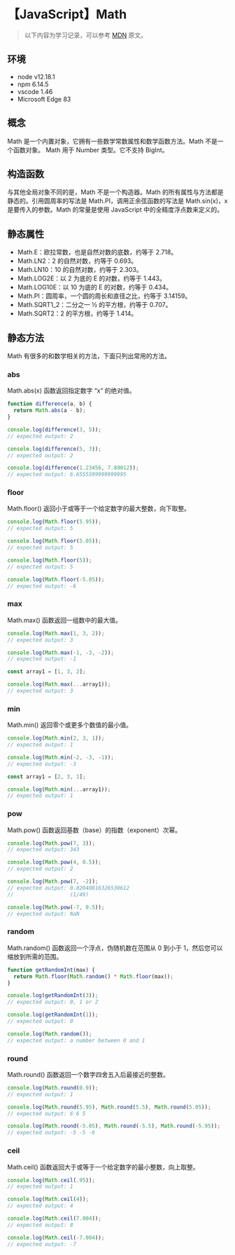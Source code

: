 # 【JavaScript】Math

> 以下内容为学习记录，可以参考 [MDN][1] 原文。

## 环境

- node v12.18.1
- npm 6.14.5
- vscode 1.46
- Microsoft Edge 83

## 概念

Math 是一个内置对象，它拥有一些数学常数属性和数学函数方法。Math 不是一个函数对象。
Math 用于 Number 类型。它不支持 BigInt。

## 构造函数

与其他全局对象不同的是，Math 不是一个构造器。Math 的所有属性与方法都是静态的。引用圆周率的写法是 Math.PI，调用正余弦函数的写法是 Math.sin(x)，x 是要传入的参数。Math 的常量是使用 JavaScript 中的全精度浮点数来定义的。

## 静态属性

* Math.E：欧拉常数，也是自然对数的底数，约等于 2.718。
* Math.LN2：2 的自然对数，约等于 0.693。
* Math.LN10：10 的自然对数，约等于 2.303。
* Math.LOG2E：以 2 为底的 E 的对数，约等于 1.443。
* Math.LOG10E：以 10 为底的 E 的对数，约等于 0.434。
* Math.PI：圆周率，一个圆的周长和直径之比，约等于 3.14159。
* Math.SQRT1_2：二分之一 ½ 的平方根，约等于 0.707。
* Math.SQRT2：2 的平方根，约等于 1.414。

## 静态方法

Math 有很多的和数学相关的方法，下面只列出常用的方法。

### abs

Math.abs(x) 函数返回指定数字 “x“ 的绝对值。

```js
function difference(a, b) {
  return Math.abs(a - b);
}

console.log(difference(3, 5));
// expected output: 2

console.log(difference(5, 3));
// expected output: 2

console.log(difference(1.23456, 7.89012));
// expected output: 6.6555599999999995
```

### floor

Math.floor() 返回小于或等于一个给定数字的最大整数，向下取整。

```js
console.log(Math.floor(5.95));
// expected output: 5

console.log(Math.floor(5.05));
// expected output: 5

console.log(Math.floor(5));
// expected output: 5

console.log(Math.floor(-5.05));
// expected output: -6
```

### max

Math.max() 函数返回一组数中的最大值。

```js
console.log(Math.max(1, 3, 2));
// expected output: 3

console.log(Math.max(-1, -3, -2));
// expected output: -1

const array1 = [1, 3, 2];

console.log(Math.max(...array1));
// expected output: 3
```

### min

Math.min() 返回零个或更多个数值的最小值。

```js
console.log(Math.min(2, 3, 1));
// expected output: 1

console.log(Math.min(-2, -3, -1));
// expected output: -3

const array1 = [2, 3, 1];

console.log(Math.min(...array1));
// expected output: 1
```

### pow

Math.pow() 函数返回基数（base）的指数（exponent）次幂。

```js
console.log(Math.pow(7, 3));
// expected output: 343

console.log(Math.pow(4, 0.5));
// expected output: 2

console.log(Math.pow(7, -2));
// expected output: 0.02040816326530612
//                  (1/49)

console.log(Math.pow(-7, 0.5));
// expected output: NaN
```

### random

Math.random() 函数返回一个浮点，伪随机数在范围从 0 到小于 1，然后您可以缩放到所需的范围。

```js
function getRandomInt(max) {
  return Math.floor(Math.random() * Math.floor(max));
}

console.log(getRandomInt(3));
// expected output: 0, 1 or 2

console.log(getRandomInt(1));
// expected output: 0

console.log(Math.random());
// expected output: a number between 0 and 1
```

### round

Math.round() 函数返回一个数字四舍五入后最接近的整数。

```js
console.log(Math.round(0.9));
// expected output: 1

console.log(Math.round(5.95), Math.round(5.5), Math.round(5.05));
// expected output: 6 6 5

console.log(Math.round(-5.05), Math.round(-5.5), Math.round(-5.95));
// expected output: -5 -5 -6
```

### ceil

Math.ceil() 函数返回大于或等于一个给定数字的最小整数，向上取整。

```js
console.log(Math.ceil(.95));
// expected output: 1

console.log(Math.ceil(4));
// expected output: 4

console.log(Math.ceil(7.004));
// expected output: 8

console.log(Math.ceil(-7.004));
// expected output: -7
```

[1]: https://developer.mozilla.org/zh-CN/docs/Web/JavaScript/Reference/Global_Objects/Math


